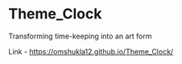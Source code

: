 # Theme_Clock
Transforming time-keeping into an art form

Link - 
https://omshukla12.github.io/Theme_Clock/
